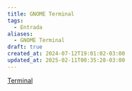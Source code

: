 ```yaml
---
title: GNOME Terminal
tags:
  - Entrada
aliases:
  - GNOME Terminal
draft: true
created_at: 2024-07-12T19:01:02-03:00
updated_at: 2025-02-11T00:35:28-03:00
---
```


[Terminal](../../26/atomo/Emulador_de_terminal.md)